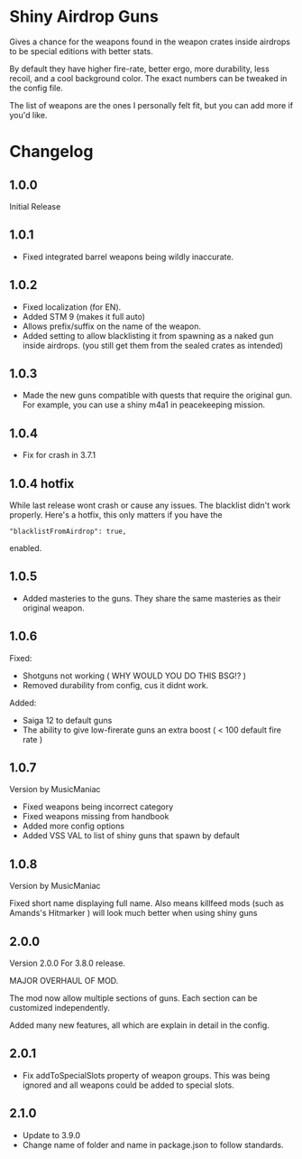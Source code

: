 # Shiny Airdrop Guns
Gives a chance for the weapons found in the weapon crates inside airdrops to be special editions with better stats.

By default they have higher fire-rate, better ergo, more durability, less recoil, and a cool background color. The exact numbers can be tweaked in the config file.

The list of weapons are the ones I personally felt fit, but you can add more if you'd like.

# Changelog
## 1.0.0
Initial Release

## 1.0.1
- Fixed integrated barrel weapons being wildly inaccurate.

## 1.0.2
- Fixed localization (for EN).
- Added STM 9 (makes it full auto)
- Allows prefix/suffix on the name of the weapon.
- Added setting to allow blacklisting it from spawning as a naked gun inside airdrops. (you still get them from the sealed crates as intended)

## 1.0.3
- Made the new guns compatible with quests that require the original gun. For example, you can use a shiny m4a1 in peacekeeping mission.

## 1.0.4
- Fix for crash in 3.7.1
## 1.0.4 hotfix

While last release wont crash or cause any issues. The blacklist didn't work properly. Here's a hotfix, this only matters if you have the
```
"blacklistFromAirdrop": true,
```
enabled.

## 1.0.5
- Added masteries to the guns. They share the same masteries as their original weapon.

## 1.0.6
Fixed:
- Shotguns not working ( WHY WOULD YOU DO THIS BSG!? )
- Removed durability from config, cus it didnt work.


Added:
- Saiga 12 to default guns
- The ability to give low-firerate guns an extra boost ( < 100 default fire rate )

## 1.0.7
Version by MusicManiac

- Fixed weapons being incorrect category
- Fixed weapons missing from handbook
- Added more config options
- Added VSS VAL to list of shiny guns that spawn by default

## 1.0.8
Version by MusicManiac

Fixed short name displaying full name. Also means killfeed mods (such as Amands's Hitmarker ) will look much better when using shiny guns

## 2.0.0
Version 2.0.0 For 3.8.0 release.

MAJOR OVERHAUL OF MOD.

The mod now allow multiple sections of guns. Each section can be customized independently.

Added many new features, all which are explain in detail in the config.

## 2.0.1

- Fix addToSpecialSlots property of weapon groups. This was being ignored and all weapons could be added to special slots.

## 2.1.0

- Update to 3.9.0
- Change name of folder and name in package.json to follow standards.